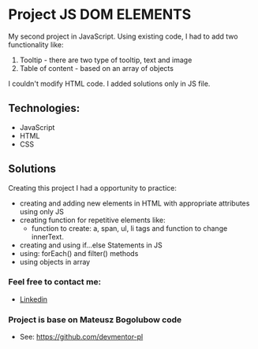# Project JS DOM ELEMENTS

My second project in JavaScript. Using existing code, I had to add two functionality like:

1. Tooltip - there are two type of tooltip, text and image
2. Table of content - based on an array of objects

I couldn't modify HTML code. 
I added solutions only in JS file.

## Technologies:

* JavaScript
* HTML
* CSS

## Solutions
Creating this project I had a opportunity to practice:
* creating and adding new elements in HTML with appropriate attributes using only JS
* creating function for repetitive elements like: 
    * function to create: a, span, ul, li tags and function to change innerText.
* creating and using if…else Statements in JS 
* using: forEach() and filter() methods 
* using objects in array


### Feel free to contact me:

* [Linkedin](https://www.linkedin.com/in/ewelina-kopacz-929559100/)

### Project is base on Mateusz Bogolubow code 
* See: https://github.com/devmentor-pl
